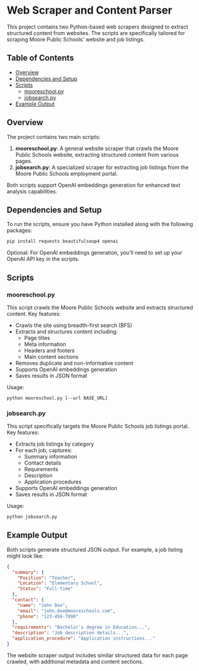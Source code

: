 # Web Scraper and Content Parser

This project contains two Python-based web scrapers designed to extract structured content from websites. The scripts are specifically tailored for scraping Moore Public Schools' website and job listings.

## Table of Contents

- [Overview](#overview)
- [Dependencies and Setup](#dependencies-and-setup)
- [Scripts](#scripts)
  - [mooreschool.py](#mooreschoolpy)
  - [jobsearch.py](#jobsearchpy)
- [Example Output](#example-output)

## Overview

The project contains two main scripts:

1. **mooreschool.py**: A general website scraper that crawls the Moore Public Schools website, extracting structured content from various pages.
2. **jobsearch.py**: A specialized scraper for extracting job listings from the Moore Public Schools employment portal.

Both scripts support OpenAI embeddings generation for enhanced text analysis capabilities.

## Dependencies and Setup

To run the scripts, ensure you have Python installed along with the following packages:

```bash
pip install requests beautifulsoup4 openai
```

Optional: For OpenAI embeddings generation, you'll need to set up your OpenAI API key in the scripts.

## Scripts

### mooreschool.py

This script crawls the Moore Public Schools website and extracts structured content. Key features:

- Crawls the site using breadth-first search (BFS)
- Extracts and structures content including:
  - Page titles
  - Meta information
  - Headers and footers
  - Main content sections
- Removes duplicate and non-informative content
- Supports OpenAI embeddings generation
- Saves results in JSON format

Usage:

```bash
python mooreschool.py [--url BASE_URL]
```

### jobsearch.py

This script specifically targets the Moore Public Schools job listings portal. Key features:

- Extracts job listings by category
- For each job, captures:
  - Summary information
  - Contact details
  - Requirements
  - Description
  - Application procedures
- Supports OpenAI embeddings generation
- Saves results in JSON format

Usage:

```bash
python jobsearch.py
```

## Example Output

Both scripts generate structured JSON output. For example, a job listing might look like:

```json
{
  "summary": {
    "Position": "Teacher",
    "Location": "Elementary School",
    "Status": "Full-time"
  },
  "contact": {
    "name": "John Doe",
    "email": "john.doe@mooreschools.com",
    "phone": "123-456-7890"
  },
  "requirements": "Bachelor's degree in Education...",
  "description": "Job description details...",
  "application_procedure": "Application instructions..."
}
```

The website scraper output includes similar structured data for each page crawled, with additional metadata and content sections.
